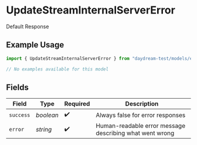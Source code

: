 # UpdateStreamInternalServerError

Default Response

## Example Usage

```typescript
import { UpdateStreamInternalServerError } from "daydream-test/models/errors";

// No examples available for this model
```

## Fields

| Field                                                   | Type                                                    | Required                                                | Description                                             |
| ------------------------------------------------------- | ------------------------------------------------------- | ------------------------------------------------------- | ------------------------------------------------------- |
| `success`                                               | *boolean*                                               | :heavy_check_mark:                                      | Always false for error responses                        |
| `error`                                                 | *string*                                                | :heavy_check_mark:                                      | Human-readable error message describing what went wrong |